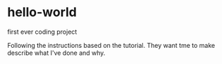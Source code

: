 # hello-world
first ever coding project 

Following the instructions based on the tutorial. They want tme to make describe what I've done and why. 

